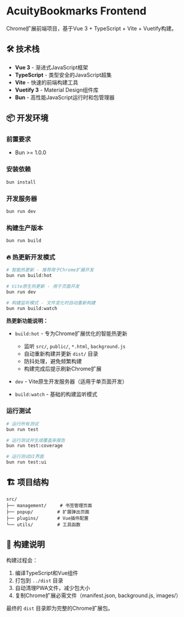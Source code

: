 # AcuityBookmarks Frontend

Chrome扩展前端项目，基于Vue 3 + TypeScript + Vite + Vuetify构建。

## 🛠️ 技术栈

- **Vue 3** - 渐进式JavaScript框架
- **TypeScript** - 类型安全的JavaScript超集
- **Vite** - 快速的前端构建工具
- **Vuetify 3** - Material Design组件库
- **Bun** - 高性能JavaScript运行时和包管理器

## 📦 开发环境

### 前置要求
- Bun >= 1.0.0

### 安装依赖
```bash
bun install
```

### 开发服务器
```bash
bun run dev
```

### 构建生产版本
```bash
bun run build
```

### 🔥 热更新开发模式
```bash
# 智能热更新 - 推荐用于Chrome扩展开发
bun run build:hot

# Vite原生热更新 - 用于页面开发
bun run dev

# 构建监听模式 - 文件变化时自动重新构建
bun run build:watch
```

**热更新功能说明：**
- `build:hot` - 专为Chrome扩展优化的智能热更新
  - 监听 `src/`, `public/`, `*.html`, `background.js`
  - 自动重新构建并更新 `dist/` 目录
  - 防抖处理，避免频繁构建
  - 构建完成后提示刷新Chrome扩展

- `dev` - Vite原生开发服务器（适用于单页面开发）
- `build:watch` - 基础的构建监听模式

### 运行测试
```bash
# 运行所有测试
bun run test

# 运行测试并生成覆盖率报告
bun run test:coverage

# 运行测试UI界面
bun run test:ui
```

## 🏗️ 项目结构

```
src/
├── management/     # 书签管理页面
├── popup/         # 扩展弹出页面
├── plugins/       # Vue插件配置
└── utils/         # 工具函数
```

## 📝 构建说明

构建过程会：
1. 编译TypeScript和Vue组件
2. 打包到 `../dist` 目录
3. 自动清理PWA文件，减少包大小
4. 复制Chrome扩展必需文件（manifest.json, background.js, images/）

最终的 `dist` 目录即为完整的Chrome扩展包。
